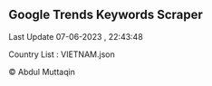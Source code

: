 

## Google Trends Keywords Scraper 
 
Last Update 07-06-2023 , 22:43:48

Country List :
VIETNAM.json



© Abdul Muttaqin 
